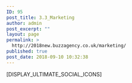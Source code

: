 ```yaml
---
ID: 95
post_title: 3.3_Marketing
author: admin
post_excerpt: ""
layout: page
permalink: >
  http://2018new.buzzagency.co.uk/marketing/
published: true
post_date: 2018-09-10 10:32:38
---
```

[DISPLAY_ULTIMATE_SOCIAL_ICONS]